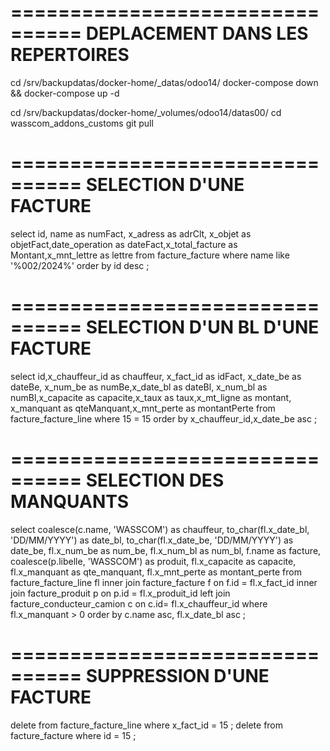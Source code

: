================================
DEPLACEMENT DANS LES REPERTOIRES
================================
cd /srv/backupdatas/docker-home/_datas/odoo14/
docker-compose down && docker-compose up -d

cd /srv/backupdatas/docker-home/_volumes/odoo14/datas00/
cd wasscom_addons_customs
git pull

================================
SELECTION D'UNE FACTURE
================================
select id, name as numFact, x_adress as adrClt, x_objet as objetFact,date_operation as dateFact,x_total_facture as Montant,x_mnt_lettre as lettre from facture_facture where name like '%002/2024%' order by id desc ;


================================
SELECTION D'UN BL D'UNE FACTURE
================================
select id,x_chauffeur_id as chauffeur, x_fact_id as idFact, x_date_be  as dateBe, x_num_be as numBe,x_date_bl  as dateBl, x_num_bl as numBl,x_capacite as capacite,x_taux as taux,x_mt_ligne as montant, x_manquant as qteManquant,x_mnt_perte as montantPerte from facture_facture_line where 15 = 15 order by x_chauffeur_id,x_date_be asc ;

================================
SELECTION DES MANQUANTS
================================
select 
coalesce(c.name, 'WASSCOM') as chauffeur,
to_char(fl.x_date_bl, 'DD/MM/YYYY') as date_bl,
to_char(fl.x_date_be, 'DD/MM/YYYY') as date_be,
fl.x_num_be as num_be,
fl.x_num_bl as num_bl,
f.name as facture, 
coalesce(p.libelle, 'WASSCOM') as produit,
fl.x_capacite as capacite,
fl.x_manquant as qte_manquant,
fl.x_mnt_perte as montant_perte
from facture_facture_line fl
inner join facture_facture f on f.id = fl.x_fact_id
inner join facture_produit p on p.id = fl.x_produit_id
left join facture_conducteur_camion c on c.id= fl.x_chauffeur_id
where fl.x_manquant > 0
order by c.name asc, fl.x_date_bl asc ;

================================
SUPPRESSION D'UNE FACTURE
================================
delete from facture_facture_line where x_fact_id = 15 ;
delete from facture_facture where id = 15 ;




